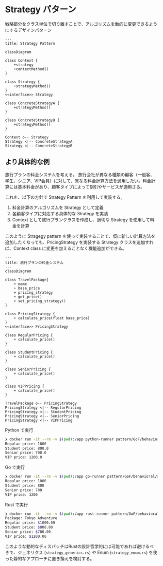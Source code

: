 # Strategy パターン

戦略部分をクラス単位で切り離すことで、アルゴリズムを動的に変更できるようにするデザインパターン

```mermaid
---
title: Strategy Pattern
---
classDiagram

class Context {
	+strategy
	+contextMethod()
}

class Strategy {
	+strategyMethod()
}
<<interface>> Strategy

class ConcreteStrategyA {
	+strategyMethod()
}

class ConcreteStrategyB {
	+strategyMethod()
}

Context o-- Strategy
Strategy <|-- ConcreteStrategyA
Strategy <|-- ConcreteStrategyB
```

## より具体的な例
旅行プランの料金システムを考える。
旅行会社が異なる種類の顧客（一般客、学生、シニア、VIP会員）に対して、異なる料金計算方法を適用したい。料金計算には基本料金があり、顧客タイプによって割引やサービスが適用さる。

これを、以下の方針で Strategy Pattern を利用して実装する。

1. 料金計算のアルゴリズムを Strategy として定義
2. 各顧客タイプに対応する具体的な Strategy を実装
3. Context として旅行プランクラスを作成し、適切な Strategy を使用して料金を計算

このように Stragegy pattern を使って実装することで、仮に新しい計算方法を追加したくなっても、PricingStrategy を実装する Strategy クラスを追加すれば、Context class に変更を加えることなく機能追加ができる。

```mermaid
---
title: 旅行プランの料金システム
---
classDiagram

class TravelPackage{
	+ name
	+ base_price
	+ pricing_strategy
	+ get_price()
	+ set_pricing_strategy()
}

class PricingStrategy {
	+ calculate_price(float base_price)
}
<<interface>> PricingStrategy

class RegularPricing {
	+ calculate_price()
}

class StudentPricing {
	+ calculate_price()
}

class SeniorPricing {
	+ calculate_price()
}

class VIPPricing {
	+ calculate_price()
}

TravelPackage o-- PricingStrategy
PricingStrategy <|-- RegularPricing
PricingStrategy <|-- StudentPricing
PricingStrategy <|-- SeniorPricing
PricingStrategy <|-- VIPPricing
```

Python で実行
```bash
❯ docker run -it --rm -v $(pwd):/app python-runner pattern/GoF/behavioral/strategy/strategy.py
Regular price: 1000
Student price: 800.0
Senior price: 700.0
VIP price: 1200.0
```

Go で実行
```bash
❯ docker run -it --rm -v $(pwd):/app go-runner pattern/GoF/behavioral/strategy/strategy.go
Regular price: 1000
Student price: 800
Senior price: 700
VIP price: 1200
```

Rust で実行
```bash
❯ docker run -it --rm -v $(pwd):/app rust-runner pattern/GoF/behavioral/strategy/strategy.rs
Package: Tokyo Adventure
Regular price: $1000.00
Student price: $800.00
Senior price: $700.00
VIP price: $1200.00
```

このような動的なディスパッチはRustの設計哲学的には可能であれば避けるべきで、ジェネリクス (`strategy_generics.rs`) や Enum (`strategy_enum.rs`) を使った静的なアプローチに置き換えを検討する。
